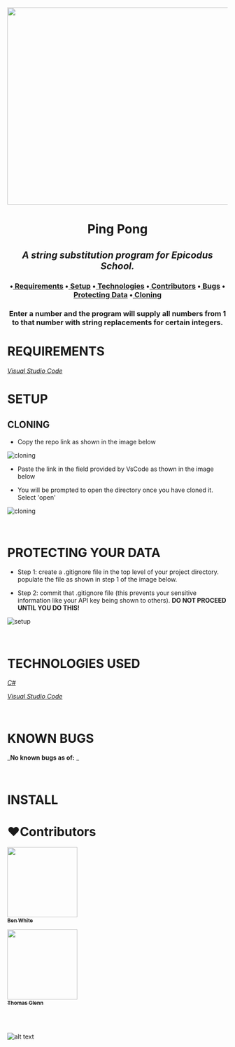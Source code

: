 <h1 align='center'><img width='900' height='450' src='https://www.kidservative.org/wp-content/uploads/2019/01/Ping_Pong.jpg'><br>


**<h1 align = 'center'>Ping Pong**


*<h2 align ='center'>A string substitution program for Epicodus School.*


<h3 align ='center'>•<a href='#requirements'> Requirements</a> •<a href='#setup'> Setup</a> •<a href='#technologies-used'> Technologies</a> •<a href='#❤️contributors'> Contributors</a> •<a href='#known-bugs'> Bugs</a> •<a href='#protecting-your-data'> Protecting Data</a> •<a href='#cloning'> Cloning</a></h3>


<h3 align='center'>Enter a number and the program will supply all numbers from 1 to that number with string replacements for certain integers.</h3>

# **REQUIREMENTS**

_[Visual Studio Code](https://code.visualstudio.com/)_

# **SETUP**

## **CLONING**

* Copy the repo link as shown in the image below

![cloning](https://coding-assets.s3-us-west-2.amazonaws.com/img/clone.gif 'How to clone repo')

* Paste the link in the field provided by VsCode as thown in the image below

* You will be prompted to open the directory once you have cloned it. Select 'open'

![cloning](https://coding-assets.s3-us-west-2.amazonaws.com/img/clone-github2.gif 'Cloning from Github within VSCode')

<br>

# **PROTECTING YOUR DATA**

* Step 1: create a .gitignore file in the top level of your project directory. populate the file as shown in step 1 of the image below.

* Step 2: commit that .gitignore file (this prevents your sensitive information like your API key being shown to others). **DO NOT PROCEED UNTIL YOU DO THIS!**

![setup](https://coding-assets.s3-us-west-2.amazonaws.com/img/readme-image-3.jpg 'Set up instructions')

<br>

# **TECHNOLOGIES USED**

_[C#](https://docs.microsoft.com/en-us/dotnet/csharp/)_

_[Visual Studio Code](https://code.visualstudio.com/)_

<br>

# **KNOWN BUGS**


_**No known bugs as of:** _

<br>

# **INSTALL**

# **❤️Contributors**

[<img src='https://coding-assets.s3-us-west-2.amazonaws.com/linked-in-images/ben-white.jpeg' width='160px;'/><br /><sub><b>Ben White</b></sub>](https://www.linkedin.com/in/ben-m-white/)<br />

[<img src='https://coding-assets.s3-us-west-2.amazonaws.com/linked-in-images/thomas-glenn.jpeg' width='160px;'/><br /><sub><b>Thomas Glenn</b></sub>](https://www.linkedin.com/in/glennergy/)<br />

<br>

<br>

![alt text][logo]

[logo]: https://img.shields.io/bower/l/bootstrap 'MIT License'
